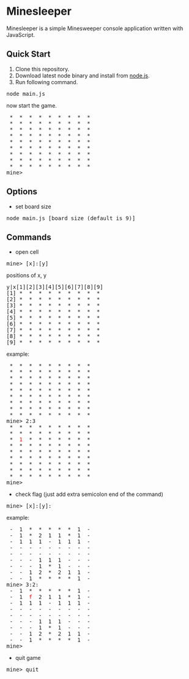 Minesleeper
=========

Minesleeper is a simple Minesweeper console application written with JavaScript.

Quick Start
--------

1. Clone this repository.
2. Download latest node binary and install from [node.js](http://nodejs.org/).
3. Run following command.

<pre>
node main.js
</pre>

now start the game.

<pre>
 *  *  *  *  *  *  *  *  *
 *  *  *  *  *  *  *  *  *
 *  *  *  *  *  *  *  *  *
 *  *  *  *  *  *  *  *  *
 *  *  *  *  *  *  *  *  *
 *  *  *  *  *  *  *  *  *
 *  *  *  *  *  *  *  *  *
 *  *  *  *  *  *  *  *  *
 *  *  *  *  *  *  *  *  *
mine> 
</pre>

Options
--------

* set board size

<pre>
node main.js [board size (default is 9)]
</pre>

Commands
--------

* open cell

<pre>
mine> [x]:[y]
</pre>

positions of x, y

<pre>
y|x[1][2][3][4][5][6][7][8][9]
[1] *  *  *  *  *  *  *  *  *
[2] *  *  *  *  *  *  *  *  *
[3] *  *  *  *  *  *  *  *  *
[4] *  *  *  *  *  *  *  *  *
[5] *  *  *  *  *  *  *  *  *
[6] *  *  *  *  *  *  *  *  *
[7] *  *  *  *  *  *  *  *  *
[8] *  *  *  *  *  *  *  *  *
[9] *  *  *  *  *  *  *  *  *
</pre>

example:
<pre>
 *  *  *  *  *  *  *  *  *
 *  *  *  *  *  *  *  *  *
 *  *  *  *  *  *  *  *  *
 *  *  *  *  *  *  *  *  *
 *  *  *  *  *  *  *  *  *
 *  *  *  *  *  *  *  *  *
 *  *  *  *  *  *  *  *  *
 *  *  *  *  *  *  *  *  *
 *  *  *  *  *  *  *  *  *
mine> 2:3
 *  *  *  *  *  *  *  *  *
 *  *  *  *  *  *  *  *  *
 *  <span style="color:red">1</span>  *  *  *  *  *  *  *
 *  *  *  *  *  *  *  *  *
 *  *  *  *  *  *  *  *  *
 *  *  *  *  *  *  *  *  *
 *  *  *  *  *  *  *  *  *
 *  *  *  *  *  *  *  *  *
 *  *  *  *  *  *  *  *  *
mine> 
</pre>

* check flag (just add extra semicolon end of the command)

<pre>
mine> [x]:[y]:
</pre>

example:
<pre>
 -  1  *  *  *  *  *  1  -
 -  1  *  2  1  1  *  1  -
 -  1  1  1  -  1  1  1  -
 -  -  -  -  -  -  -  -  -
 -  -  -  -  -  -  -  -  -
 -  -  -  1  1  1  -  -  -
 -  -  -  1  *  1  -  -  -
 -  -  1  2  *  2  1  1  -
 -  -  1  *  *  *  *  1  -
mine> 3:2:
 -  1  *  *  *  *  *  1  -
 -  1  <span style="color:red">f</span>  2  1  1  *  1  -
 -  1  1  1  -  1  1  1  -
 -  -  -  -  -  -  -  -  -
 -  -  -  -  -  -  -  -  -
 -  -  -  1  1  1  -  -  -
 -  -  -  1  *  1  -  -  -
 -  -  1  2  *  2  1  1  -
 -  -  1  *  *  *  *  1  -
mine> 
</pre>

* quit game

<pre>mine> quit</pre>